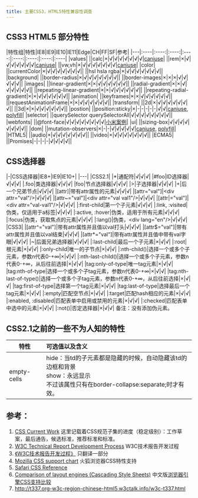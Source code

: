 ```yaml
---
title: 主要CSS3，HTML5特性兼容性调查
---
```


## CSS3 HTML5 部分特性

|特性组|特性|IE8|IE9|IE10|IE11|Edge|CH|FF|SF|参考|
|---|:----|:----:|:----:|:----:|:----:|:----:|:----:|:----|
|values|
||calc|×|√|√|√|√|√|√|√|[caniuse](http://caniuse.com/#search=calc)|
||rem|×|√|√|√|√|√|√|√|[caniuse](http://caniuse.com/#search=rem)|
||vw,vh|×|√|√|√|√|√|√|√|[caniuse](http://caniuse.com/#search=vw)|
|color|
||currentColor|×|√|√|√|√|√|√|√||
||hsl hsla rgba|×|√|√|√|√|√|√|√||
|background|
||border-radius|×|√|√|√|√|√|√|√||
||border-images|×|×|×|√|√|√|√|√||
|images|
||linear-gradient|×|×|√|√|√|√|√|√||
||radial-gradient|×|×|√|√|√|√|√|√||
||repeating-linear-gradient|×|×|√|√|√|√|√|√||
||repeating-radial-gradient|×|×|√|√|√|√|√|√||
|animation|
||keyframes|×|×|√|√|√|√|√|√||
||requestAnimationFrame|×|×|√|√|√|√|√|√||
|transform|
||2d|×|√|√|√|√|√|√|√||
||3d|×|×|√|√|√|√|√|√||
|postion|
||position:sticky|×|-|-|-|-|-|√|√|[caniuse](http://caniuse.com/#search=sticky), [polyfill](https://github.com/wilddeer/stickyfill)|
|selector|
||querySelector querySelectorAll|√|√|√|√|√|√|√|√||
|webfonts|
||@font-face|√|√|√|√|√|√|√|√|[小米案例](http://www.mi.com/mi4/)|
|ui|
||sizing-box|√|√|√|√|√|√|√|√||
|dom|
||mutation-observers|×|-|-|√|√|√|√|√|[caniuse](http://caniuse.com/#search=MutationEvents), [polyfill](https://github.com/webmodules/mutation-observer)|
|HTML5|
||audio|×|√|√|√|√|√|√|√||
||video|×|√|√|√|√|√|√|√||
|ECMA5|
||Promises|-|-|-|-|√|√|√|√||

## CSS选择器

|-|CSS选择器|IE8+|IE9|IE10+|
|---|
|CSS2.1|
|\*|通配符|√|√|√|
|#foo|ID选择器|√|√|√|
|.foo|类选择器|√|√|√|
|foo|节点选择器|√|√|√|
|\>|子选择器|√|√|√|
|+|后一个兄弟节点|√|√|√|
|[attr]|带有attr属性的元素|√|√|√|
|[attr="val"]|&lt;div attr="val"/&gt;|√|√|√|
|[attr~="val"]|&lt;div attr="val val1"/&gt;|√|√|√|
|[attr&#124;="val"]|&lt;div attr="val-val1"/&gt;|√|√|√|
|:first-child|第一个子元素|√|√|√|
|:link, :visited|伪类，仅适用于a标签|√|√|√|
|:active, :hover|伪类，适用于所有元素|√|√|√|
|:focus|伪类，获取焦点的元素|√|√|√|
|:lang()|伪类，&lt;div lang="en"/&gt;|√|√|√|
|CSS3|
|[attr^="val"]|带有attr属性并且值以val打头|√|√|√|
|[attr$="val"]|带有attr属性并且值以val结束|√|√|√|
|[attr*="val"]|带有attr属性并且值中带有val字眼|√|√|√|
|~|后面兄弟选择器|√|√|√|
|:last-child|最后一个子元素|×|√|√|
|:root|根元素|×|√|√|
|:only-child|唯一的子节点|×|√|√|
|:nth-child()|选择一个或多个子元素，参数n代表0-+∞|×|√|√|
|:nth-last-child()|选择一个或多个子元素，参数n代表0-+∞，从后往前选择|×|√|√|
|tag:only-of-type|唯一tag元素|×|√|√|
|tag:nth-of-type|选择一个或多个子tag元素，参数n代表0-+∞|×|√|√|
|tag:nth-last-of-type()|选择一个或多个子tag元素，参数n代表0-+∞，从后往前选择|×|√|√|
|tag:first-of-type|选择第一个tag元素|×|√|√|
|tag:last-of-type|选择最后一个tag元素|×|√|√|
|:empty|匹配空节点|×|√|√|
|:target|匹配hash相应的元素|×|√|√|
|:enabled, :disabled|匹配表单中启用或禁用的元素|×|√|√|
|:checked|匹配表单中选中的元素|×|√|√|
|:not()|否定选择器|×|√|√|
备注：没有添加伪元素。

## CSS2.1之前的一些不为人知的特性

|特性|可选值以及含义|
|---|:----|
|empty-cells|hide：当td的子元素都是隐藏的时候，自动隐藏该td的边框和背景<br/>show：永远显示<br/>不过该属性只有在border-collapse:separate;时才有效。|


## 参考：
1. [CSS Current Work](http://www.w3.org/Style/CSS/current-work) 这里记载着CSS规范子集的进度（稳定级别）：工作草案，最后通告，候选标准，推荐标准和标准。
2. [W3C Technical Report Development Process](http://www.w3.org/2005/10/Process-20051014/tr.html) W3C技术报告开发过程
3. [《W3C技术报告开发过程》](http://www.w3ctech.com/topic/746) 只翻译一部分
4. [Mozilla CSS support chart](https://developer.mozilla.org/en-US/docs/Web/CSS/Mozilla_support_chart) 火狐浏览器CSS特性支持
5. [Safari CSS Reference](https://developer.apple.com/library/safari/documentation/AppleApplications/Reference/SafariCSSRef/Introduction.html)
6. [Comparison of layout engines (Cascading Style Sheets)](https://en.wikipedia.org/wiki/Comparison_of_layout_engines_(Cascading_Style_Sheets)) 中文版[浏览器引擎CSS支持比较](https://zh.wikipedia.org/zh-cn/%E7%80%8F%E8%A6%BD%E5%99%A8%E5%BC%95%E6%93%8ECSS%E6%94%AF%E6%8F%B4%E6%AF%94%E8%BC%83)
4. http://t337.org-w3c-region-chinese-html5.w3ctalk.info/w3c-t337.html
